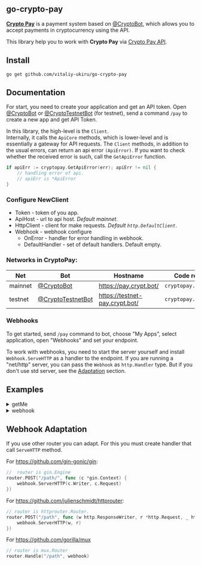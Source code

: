 ## go-crypto-pay

**[Crypto Pay](http://t.me/CryptoBot/?start=pay)** is a payment system based
on [@CryptoBot](http://t.me/CryptoBot), which allows you to accept payments in cryptocurrency using the
API.

This library help you to work with **Crypto Pay**
via [Crypto Pay API](https://telegra.ph/Crypto-Pay-API-11-25).

## Install

```shell
go get github.com/vitaliy-ukiru/go-crypto-pay
```

## Documentation

For start, you need to create your application and get an API token.
Open [@CryptoBot](http://t.me/CryptoBot?start=pay)
or [@CryptoTestnetBot](http://t.me/CryptoTestnetBot?start=pay) (for testnet), send a command `/pay` to
create a new app and get API Token.

In this library, the high-level is the `Client`.  
Internally, it calls the `ApiCore` methods, which is lower-level and is essentially a gateway for API
requests. The `Client` methods, in addition to the usual errors, can return an api error `(ApiError)`. If
you want to check whether the received error is such, call the `GetApiError` function.

```go
if apiErr := cryptopay.GetApiError(err); apiErr != nil {
    // handling error of api. 
    // apiErr is *ApiError
}
```

### Configure NewClient

- Token - token of you app.
- ApiHost - url to api host. _Default mainnet_.
- HttpClient - client for make requests. _Default `http.DefaultClient`_.
- Webhook - webhook configure
    - OnError - handler for error handling in webhook.
    - DefaultHandler - set of default handlers. Default empty.

### Networks in CryptoPay:

| Net       | Bot                                                          | Hostname                       | Code reference
| --------- | ------------------------------------------------------------ | ------------------------------ | -------------
| mainnet   | [@CryptoBot](https://t.me/CryptoBot?start=pay)               | https://pay.crypt.bot/         | `cryptopay.MainNetHost`
| testnet   | [@CryptoTestnetBot](https://t.me/CryptoTestnetBot?start=pay) | https://testnet-pay.crypt.bot/ | `cryptopay.TestNetHost`

### Webhooks

To get started, send `/pay` command to bot, choose "My Apps", select application, open "Webhooks" and set
your endpoint.

To work with webhooks, you need to start the server yourself and install `Webhook.ServeHTTP` as a handler
to the endpoint. If you are running a "net/http" server, you can pass the `Webhook` as `http.Handler`
type. But if you don't use std server, see the [Adaptation](#Webhook-Adaptation) section.

## Examples

<details>
<summary>getMe</summary>

```go
package main

import (
	"fmt"
	"net/http"

	cryptopay "github.com/vitaliy-ukiru/go-crypto-pay"
)

func main() {
	client := cryptopay.NewClient(cryptopay.ClientSettings{
		Token:      "your_token_here",
		ApiHost:    cryptopay.TestNetHost,
		HttpClient: http.DefaultClient,
	})
	app, err := client.GetMe()
	if err != nil {
		panic(err)
	}
	fmt.Printf(
		"app_id=%d; name=%q; payment_bot=%q",
		app.Id,
		app.Name,
		app.PaymentBotUsername,
	)

}
```

</details>

<details>
<summary>webhook</summary>

```go
package main

import (
	"fmt"
	"net/http"
	"time"

	cryptopay "github.com/vitaliy-ukiru/go-crypto-pay"
)

func main() {
	client := cryptopay.NewClient(cryptopay.ClientSettings{
		Token: "your_token", // token required for webhooks, because using for verification updates
		Webhook: cryptopay.WebhookSettings{
			OnError: func(_ *http.Request, err error) {
				panic(err)
			},
		},
	})
	client.OnInvoicePaid(func(update *cryptopay.WebhookUpdate) {
		invoice := update.Payload
		fmt.Printf(
			"Invoice № %d for %s %s was paid on %s",
			invoice.Id,
			invoice.Amount,
			invoice.Asset,
			invoice.PaidAt.Format(time.RFC850))
	})
}
```

</details>

## Webhook Adaptation

If you use other router you can adapt. For this you must create handler that call `ServeHTTP` method.

For https://github.com/gin-gonic/gin:

```go
//  router is gin.Engine
router.POST("/path/", func (c *gin.Context) {
    webhook.ServerHTTP(c.Writer, c.Request)
})
```

For https://github.com/julienschmidt/httprouter:

```go
// router is httprouter.Router.
router.POST("/path", func (w http.ResponseWriter, r *http.Request, _ httprouter.Params) {
    webhook.ServerHTTP(w, r)
})
```

For https://github.com/gorilla/mux

```go
// router is mux.Router
router.Handle("/path", webhook)
```
